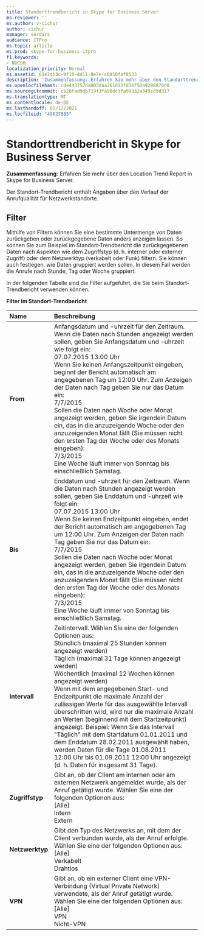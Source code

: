 ```yaml
---
title: Standorttrendbericht in Skype for Business Server
ms.reviewer: ''
ms.author: v-cichur
author: cichur
manager: serdars
audience: ITPro
ms.topic: article
ms.prod: skype-for-business-itpro
f1.keywords:
- NOCSH
localization_priority: Normal
ms.assetid: 61e2db3c-9f10-4411-8e7e-c6950faf8533
description: 'Zusammenfassung: Erfahren Sie mehr über den Standorttrendbericht in Skype for Business Server.'
ms.openlocfilehash: cde443757da903daa261d12fd34f50a9288870d0
ms.sourcegitcommit: c528fad9db719f3fa96dc3fa99332a349cd9d317
ms.translationtype: MT
ms.contentlocale: de-DE
ms.lasthandoff: 01/12/2021
ms.locfileid: "49827885"
---
```

# <a name="location-trend-report-in-skype-for-business-server"></a>Standorttrendbericht in Skype for Business Server
 
**Zusammenfassung:** Erfahren Sie mehr über den Location Trend Report in Skype for Business Server.
  
Der Standort-Trendbericht enthält Angaben über den Verlauf der Anrufqualität für Netzwerkstandorte.
  
## <a name="filters"></a>Filter

Mithilfe von Filtern können Sie eine bestimmte Untermenge von Daten zurückgeben oder zurückgegebene Daten anders anzeigen lassen. So können Sie zum Beispiel im Standort-Trendbericht die zurückgegebenen Daten nach Aspekten wie dem Zugriffstyp (d. h. interner oder externer Zugriff) oder dem Netzwerktyp (verkabelt oder Funk) filtern. Sie können auch festlegen, wie Daten gruppiert werden sollen. In diesem Fall werden die Anrufe nach Stunde, Tag oder Woche gruppiert.
  
In der folgenden Tabelle sind die Filter aufgeführt, die Sie beim Standort-Trendbericht verwenden können. 
  
**Filter im Standort-Trendbericht**

|**Name**|**Beschreibung**|
|:-----|:-----|
|**From** <br/> |Anfangsdatum und -uhrzeit für den Zeitraum. Wenn die Daten nach Stunden angezeigt werden sollen, geben Sie Anfangsdatum und -uhrzeit wie folgt ein:  <br/> 07.07.2015 13:00 Uhr  <br/> Wenn Sie keinen Anfangszeitpunkt eingeben, beginnt der Bericht automatisch am angegebenen Tag um 12:00 Uhr. Zum Anzeigen der Daten nach Tag geben Sie nur das Datum ein:  <br/> 7/7/2015  <br/> Sollen die Daten nach Woche oder Monat angezeigt werden, geben Sie irgendein Datum ein, das in die anzuzeigende Woche oder den anzuzeigenden Monat fällt (Sie müssen nicht den ersten Tag der Woche oder des Monats eingeben):  <br/> 7/3/2015  <br/> Eine Woche läuft immer von Sonntag bis einschließlich Samstag.  <br/> |
|**Bis** <br/> |Enddatum und -uhrzeit für den Zeitraum. Wenn die Daten nach Stunden angezeigt werden sollen, geben Sie Enddatum und -uhrzeit wie folgt ein:  <br/> 07.07.2015 13:00 Uhr  <br/> Wenn Sie keinen Endzeitpunkt eingeben, endet der Bericht automatisch am angegebenen Tag um 12:00 Uhr. Zum Anzeigen der Daten nach Tag geben Sie nur das Datum ein:  <br/> 7/7/2015  <br/> Sollen die Daten nach Woche oder Monat angezeigt werden, geben Sie irgendein Datum ein, das in die anzuzeigende Woche oder den anzuzeigenden Monat fällt (Sie müssen nicht den ersten Tag der Woche oder des Monats eingeben):  <br/> 7/3/2015  <br/> Eine Woche läuft immer von Sonntag bis einschließlich Samstag.  <br/> |
|**Intervall** <br/> | Zeitintervall. Wählen Sie eine der folgenden Optionen aus: <br/>  Stündlich (maximal 25 Stunden können angezeigt werden) <br/>  Täglich (maximal 31 Tage können angezeigt werden) <br/>  Wöchentlich (maximal 12 Wochen können angezeigt werden) <br/>  Wenn mit dem angegebenen Start- und Endzeitpunkt die maximale Anzahl der zulässigen Werte für das ausgewählte Intervall überschritten wird, wird nur die maximale Anzahl an Werten (beginnend mit dem Startzeitpunkt) angezeigt. Beispiel: Wenn Sie das Intervall "Täglich" mit dem Startdatum 01.01.2011 und dem Enddatum 28.02.2011 ausgewählt haben, werden Daten für die Tage 01.08.2011 12:00 Uhr bis 01.09.2011 12:00 Uhr angezeigt (d. h. Daten für insgesamt 31 Tage). <br/> |
|**Zugriffstyp** <br/> | Gibt an, ob der Client am internen oder am externen Netzwerk angemeldet wurde, als der Anruf getätigt wurde. Wählen Sie eine der folgenden Optionen aus: <br/>  [Alle] <br/>  Intern <br/>  Extern <br/> |
|**Netzwerktyp** <br/> | Gibt den Typ des Netzwerks an, mit dem der Client verbunden wurde, als der Anruf erfolgte. Wählen Sie eine der folgenden Optionen aus: <br/>  [Alle] <br/>  Verkabelt <br/>  Drahtlos <br/> |
|**VPN** <br/> | Gibt an, ob ein externer Client eine VPN-Verbindung (Virtual Private Network) verwendete, als der Anruf getätigt wurde. Wählen Sie eine der folgenden Optionen aus: <br/>  [Alle] <br/>  VPN <br/>  Nicht-VPN <br/> |
   

